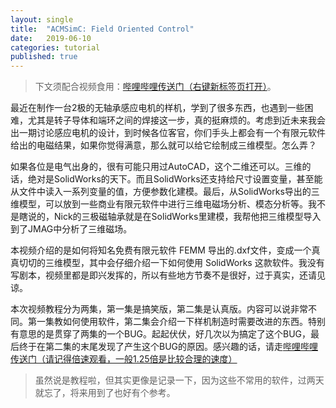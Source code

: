 ```yaml
---
layout: single
title:  "ACMSimC: Field Oriented Control"
date:   2019-06-10
categories: tutorial
published: true
---
```


> 下文须配合视频食用：[哔哩哔哩传送门（右键新标签页打开）](https://www.bilibili.com/video/av55227896)。

最近在制作一台2极的无轴承感应电机的样机，学到了很多东西，也遇到一些困难，尤其是转子导体和端环之间的焊接这一步，真的挺麻烦的。考虑到近未来我会出一期讨论感应电机的设计，到时候各位客官，你们手头上都会有一个有限元软件给出的电磁结果，如果你觉得满意，那么就可以给它绘制成三维模型。怎么弄？

如果各位是电气出身的，很有可能只用过AutoCAD，这个二维还可以。三维的话，绝对是SolidWorks的天下。而且SolidWorks还支持给尺寸设置变量，甚至能从文件中读入一系列变量的值，方便参数化建模。最后，从SolidWorks导出的三维模型，可以放到一些商业有限元软件中进行三维电磁场分析、模态分析等。我不是瞎说的，Nick的三极磁轴承就是在SolidWorks里建模，我帮他把三维模型导入到了JMAG中分析了三维磁场。

本视频介绍的是如何将知名免费有限元软件 FEMM 导出的.dxf文件，变成一个真真切切的三维模型，其中会仔细介绍一下如何使用 SolidWorks 这款软件。我没有写剧本，视频里都是即兴发挥的，所以有些地方节奏不是很好，过于真实，还请见谅。

本次视频教程分为两集，第一集是搞笑版，第二集是认真版。内容可以说非常不同。第一集教如何使用软件，第二集会介绍一下样机制造时需要改进的东西。特别有意思的是贯穿了两集的一个BUG。起起伏伏，好几次以为搞定了这个BUG，最后终于在第二集的末尾发现了产生这个BUG的原因。感兴趣的话，请走[哔哩哔哩传送门（请记得倍速观看，一般1.25倍是比较合理的速度）](https://www.bilibili.com/video/av55227896www.bilibili.com)

> 虽然说是教程啦，但其实更像是记录一下，因为这些不常用的软件，过两天就忘了，将来用到了也好有个参考。

